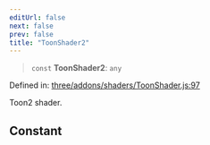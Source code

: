 ```yaml
---
editUrl: false
next: false
prev: false
title: "ToonShader2"
---
```


> `const` **ToonShader2**: `any`

Defined in: [three/addons/shaders/ToonShader.js:97](https://github.com/DefinitelyMaybe/three-i18n/blob/fa57b79433d1c349ffb23a78727299c8d4190136/three/addons/shaders/ToonShader.js#L97)

Toon2 shader.

## Constant
